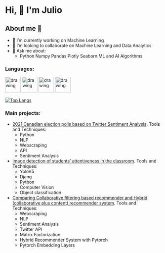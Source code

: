 
 # Hi, 👋 I'm Julio


## About me 👋
- 🔭 I’m currently working on Machine Learning
- 👯 I’m looking to collaborate on Machine Learning and Data Analytics
- 💬 Ask me about: 
    - Python Numpy Pandas Plotly Seaborn ML and AI Algorithms
### Languages:
[<img src="https://upload.wikimedia.org/wikipedia/commons/thumb/c/c3/Python-logo-notext.svg/1200px-Python-logo-notext.svg.png" alt="drawing" width="50">](http://python.org) 
[<img src="https://upload.wikimedia.org/wikipedia/commons/thumb/6/61/HTML5_logo_and_wordmark.svg/1200px-HTML5_logo_and_wordmark.svg.png" alt="drawing" width="50">](https://devdocs.io/html/)
[<img src="https://media.jvt.me/53239026de.png" alt="drawing" width="50">](https://git-scm.com)
[<img src="https://upload.wikimedia.org/wikipedia/commons/6/6a/JavaScript-logo.png" alt="drawing" width="50">](https://www.javascript.com)

[![Top Langs](https://github-readme-stats.vercel.app/api/top-langs/?username=juliosanchez7&layout=compact)](https://github.com/anuraghazra/github-readme-stats)
### Main projects:
- [2021 Canadian election polls based on Twitter Sentiment Analysis](https://github.com/juliosanchez7/NLP). Tools and Techniques:
    - Python
    - NLP
    - Webscraping
    - API
    - Sentiment Analysis
- [Image detection of students’ attentiveness in the classroom](https://github.com/juliosanchez7/computer_vision). Tools and Techniques:
    - YoloV5
    - Djang
    - Python
    - Computer Vision
    - Object classification
- [Comparing Collaborative filtering based recommender and Hybrid (collaborative plus content) recommender system](https://github.com/juliosanchez7/recommneder_systems/blob/main/final_project.ipynb). Tools and Techniques:
    - Webscraping
    - NLP
    - Sentiment Analysis
    - Twitter API
    - Matrix Factorization
    - Hybrid Recommender System with Pytorch
    - Pytorch Embedding Layers

